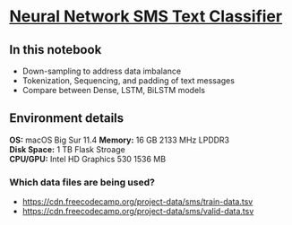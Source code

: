 # [Neural Network SMS Text Classifier](sms_classification.ipynb)

## In this notebook

- Down-sampling to address data imbalance
- Tokenization, Sequencing, and padding of text messages
- Compare between Dense, LSTM, BiLSTM models

## Environment details

**OS:** macOS Big Sur 11.4
**Memory:** 16 GB 2133 MHz LPDDR3  
**Disk Space:** 1 TB Flask Stroage  
**CPU/GPU:** Intel HD Graphics 530 1536 MB  

### Which data files are being used?

- <https://cdn.freecodecamp.org/project-data/sms/train-data.tsv>
- <https://cdn.freecodecamp.org/project-data/sms/valid-data.tsv>

